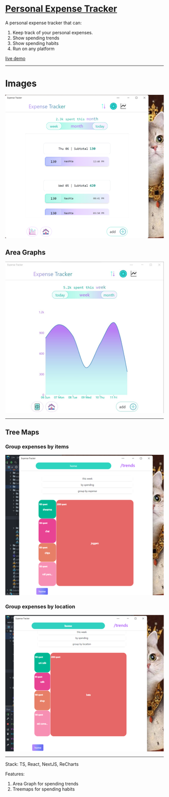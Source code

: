 # [Personal Expense Tracker](https://next-tracker-ahmadkhudai.vercel.app/)
A personal expense tracker that can:

1. Keep track of your personal expenses.
2. Show spending trends
3. Show spending habits
4. Run on any platform


[live demo](https://next-tracker-ahmadkhudai.vercel.app/)

___

# Images
<img src="etc/home_exp.png">


## Area Graphs
<img src="etc/home_graph.jpg">

___

## Tree Maps

### Group expenses by items
<img src="etc/group_exp_by_spending.png">

### Group expenses by location
<img src="etc/group_loc_by_spending.png">

___
Stack:
TS, React, NextJS, ReCharts

Features:
1. Area Graph for spending trends
2. Treemaps for spending habits

